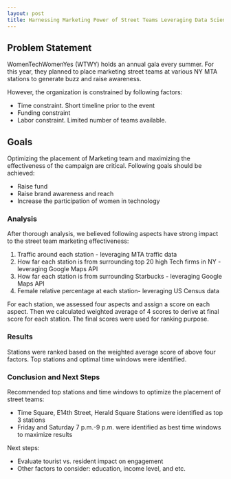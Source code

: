 ```yaml
---
layout: post
title: Harnessing Marketing Power of Street Teams Leveraging Data Science
---
```


## Problem Statement

WomenTechWomenYes (WTWY) holds an annual gala every summer. For this year, they planned to place marketing street teams at various NY MTA stations to generate buzz and raise awareness.

However, the organization is constrained by following factors:
<ul>
<li>Time constraint. Short timeline prior to the event </li>
<li>Funding constraint</li>
<li>Labor constraint. Limited number of teams available. </li>
</ul>


## Goals

Optimizing the placement of Marketing team and maximizing the effectiveness of the campaign are critical. Following goals should be achieved:
<ul>

<li>Raise fund</li>
<li>Raise brand awareness and reach</li>
<li>Increase the participation of women in technology </li>
</ul>


### Analysis

After thorough analysis, we believed following aspects have strong impact to the street team marketing effectiveness:

<ol>
<li>Traffic around each station - leveraging MTA traffic data</li>
<li> How far each station is from surrounding top 20 high Tech firms in NY - leveraging Google Maps API</li>
<li>How far each station is from surrounding Starbucks - leveraging Google Maps API </li>
<li> Female relative percentage at each station- leveraging US Census data</li>
</ol>

For each station, we assessed four aspects and assign a score on each aspect. Then we calculated weighted average of 4 scores to derive at final score for each station. The final scores were used for ranking purpose.

### Results

Stations were ranked based on the weighted average score of above four factors. Top stations and optimal time windows were identified.


### Conclusion and Next Steps

Recommended top stations and time windows to optimize the placement of street teams:
<ul>
<li>Time Square, E14th Street, Herald Square Stations were identified as top 3 stations</li>
<li>Friday and Saturday 7 p.m.-9 p.m. were identified as best time windows to maximize results</li>
</ul>
Next steps:
<ul>
<li>Evaluate tourist vs. resident impact on engagement</li>
<li>Other factors to consider: education, income level, and etc.</li>
</ul>
